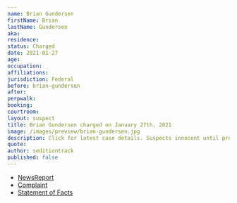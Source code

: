 ```yaml
---
name: Brian Gundersen
firstName: Brian
lastName: Gundersen
aka:
residence: 
status: Charged
date: 2021-01-27
age: 
occupation:
affiliations:
jurisdiction: Federal
before: brian-gundersen
after:
perpwalk:
booking: 
courtroom:
layout: suspect
title: Brian Gundersen charged on January 27th, 2021
image: /images/preview/brian-gundersen.jpg
description: Click for latest case details. Suspects innocent until proven guilty.
quote:
author: seditiontrack
published: false
---
```


- [NewsReport]()
- [Complaint](https://www.justice.gov/opa/page/file/1361271/download)
- [Statement of Facts](https://www.justice.gov/opa/page/file/1361271/download)
